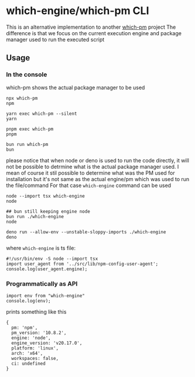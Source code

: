 # which-engine/which-pm CLI

This is an alternative implementation to another [which-pm](https://www.npmjs.com/package/which-pm) project
The difference is that we focus on the current execution engine and package manager used to run the executed script

## Usage

### In the console

which-pm shows the actual package manager to be used

```
npx which-pm
npm

yarn exec which-pm --silent
yarn

pnpm exec which-pm
pnpm

bun run which-pm
bun
```

please notice that when node or deno is used to run the code directly, it will not be possible to detrmine what is the actual package manager used.
I mean of course it stil possible to determine what was the PM used for installation but it's not same as the actual engine/pm which was used to run the file/command
For that case `which-engine` command can be used
```
node --import tsx which-engine
node

## bun still keeping engine node
bun run ./which-engine
node

deno run --allow-env --unstable-sloppy-imports ./which-engine
deno
```

where `which-engine` is ts file:
```
#!/usr/bin/env -S node --import tsx
import user_agent from '../src/lib/npm-config-user-agent';
console.log(user_agent.engine);
```

### Programmatically as API

```
import env from "which-engine"
console.log(env);
```

prints something like this
```
{
  pm: 'npm',
  pm_version: '10.8.2',
  engine: 'node',
  engine_version: 'v20.17.0',
  platform: 'linux',
  arch: 'x64',
  workspaces: false,
  ci: undefined
}
```

